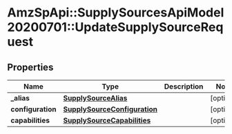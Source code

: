 # AmzSpApi::SupplySourcesApiModel20200701::UpdateSupplySourceRequest

## Properties
Name | Type | Description | Notes
------------ | ------------- | ------------- | -------------
**_alias** | [**SupplySourceAlias**](SupplySourceAlias.md) |  | [optional] 
**configuration** | [**SupplySourceConfiguration**](SupplySourceConfiguration.md) |  | [optional] 
**capabilities** | [**SupplySourceCapabilities**](SupplySourceCapabilities.md) |  | [optional] 

